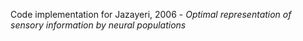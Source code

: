 



Code implementation for Jazayeri, 2006 - _Optimal representation of sensory information by neural populations_

